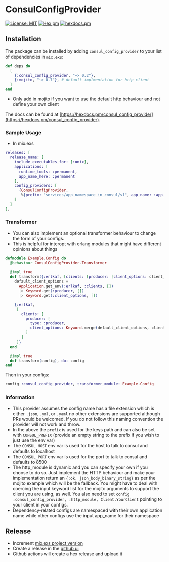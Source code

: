# ConsulConfigProvider

[![License: MIT](https://img.shields.io/badge/License-MIT-yellow.svg)](https://opensource.org/licenses/MIT)
[![Hex pm](http://img.shields.io/hexpm/v/consul_config_provider.svg?style=flat)](https://hex.pm/packages/consul_config_provider)
[![hexdocs.pm](https://img.shields.io/badge/docs-latest-green.svg?style=flat)](https://hexdocs.pm/consul_config_provider/)

## Installation

The package can be installed by adding `consul_config_provider` to your list of dependencies in `mix.exs`:

```elixir
def deps do
  [
    {:consul_config_provider, "~> 0.2"},
    {:mojito, "~> 0.7"}, # default implmentation for http client
  ]
end
```
* Only add in mojito if you want to use the default http behaviour and not define your own client

The docs can be found at [https://hexdocs.pm/consul_config_provider](https://hexdocs.pm/consul_config_provider).

### Sample Usage

* In mix.exs
```elixir
releases: [
  release_name: [
    include_executables_for: [:unix],
    applications: [
      runtime_tools: :permanent,
      app_name_here: :permanent
    ],
    config_providers: [
      {ConsulConfigProvider,
       %{prefix: "services/app_namespace_in_consul/v1", app_name: :app_name_here}}
    ]
  ]
],
```

### Transformer
- You can also implement an optional transformer behaviour to change the form of your configs.
- This is helpful for interopt with erlang modules that might have different opinions about things

```elixir
defmodule Example.Config do
  @behaviour ConsulConfigProvider.Transformer

  @impl true
  def transform({:erlkaf, [clients: [producer: [client_options: client_options]]]}) do
    default_client_options =
      Application.get_env(:erlkaf, :clients, [])
      |> Keyword.get(:producer, [])
      |> Keyword.get(:client_options, [])

    {:erlkaf,
     [
       clients: [
         producer: [
           type: :producer,
           client_options: Keyword.merge(default_client_options, client_options)
         ]
       ]
     ]}
  end

  @impl true
  def transform(config), do: config
end
```

Then in your configs:
```elixir
config :consul_config_provider, transformer_module: Example.Config
```

### Information
* This provider assumes the config name has a file extension which is either `.json`, `.yml`, or `.yaml` no other extensions are supported although PRs would be welcomed. If you do not follow this naming convention the provider will not work and throw.
* In the above the `prefix` is used for the keys path and can also be set with `CONSUL_PREFIX` (provide an empty string to the prefix if you wish to just use the env var)
* The `CONSUL_HOST` env var is used for the host to talk to consul and defaults to localhost
* The `CONSUL_PORT` env var is used for the port to talk to consul and defaults to 8500
* The http_module is dynamic and you can specify your own if you choose to do so. Just implement the HTTP behaviour and make your implementation return an `{:ok, json_body_binary_string}` as per the mojito example which will be the fallback. You might have to deal with coercing the input keyword list for the mojito arguments to support the client you are using, as well. You also need to set `config :consul_config_provider, :http_module, Client.YourClient` pointing to your client in your configs.
* Dependency-related configs are namespaced with their own application name while other configs use the input app_name for their namespace

## Release

- Increment [mix.exs project version](https://github.com/blueshift-labs/consul_config_provider/blob/master/mix.exs#L7)
- Create a release in the [github ui](https://github.com/blueshift-labs/consul_config_provider/releases/new)
- Github actions will create a hex release and upload it
